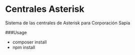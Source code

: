 # Centrales Asterisk
Sistema de las centrales de Asterisk para Corporación Sapia

###Usage
* composer install
* npm install